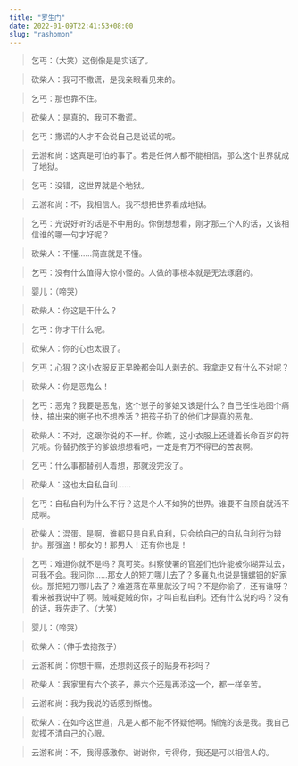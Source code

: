 ```yaml
---
title: "罗生门"
date: 2022-01-09T22:41:53+08:00
slug: "rashomon"
---
```


> 乞丐：（大笑）这倒像是是实话了。

> 砍柴人：我可不撒谎，是我亲眼看见来的。

> 乞丐：那也靠不住。

> 砍柴人：是真的，我可不撒谎。

> 乞丐：撒谎的人才不会说自己是说谎的呢。

> 云游和尚：这真是可怕的事了。若是任何人都不能相信，那么这个世界就成了地狱。

> 乞丐：没错，这世界就是个地狱。

> 云游和尚：不，我相信人。我不想把世界看成地狱。

> 乞丐：光说好听的话是不中用的。你倒想想看，刚才那三个人的话，又该相信谁的哪一句才好呢？

> 砍柴人：不懂……简直就是不懂。

> 乞丐：没有什么值得大惊小怪的。人做的事根本就是无法琢磨的。

> 婴儿：（啼哭）

> 砍柴人：你这是干什么？

> 乞丐：你才干什么呢。

> 砍柴人：你的心也太狠了。

> 乞丐：心狠？这小衣服反正早晚都会叫人剥去的。我拿走又有什么不对呢？

> 砍柴人：你是恶鬼么！

> 乞丐：恶鬼？我要是恶鬼，这个崽子的爹娘又该是什么？自己任性地图个痛快，搞出来的崽子也不想养活？把孩子扔了的他们才是真的恶鬼。

> 砍柴人：不对，这跟你说的不一样。你瞧，这小衣服上还缝着长命百岁的符咒呢。你替扔孩子的爹娘想想看吧，一定是有万不得已的苦衷啊。

> 乞丐：什么事都替别人着想，那就没完没了。

> 砍柴人：这也太自私自利……

> 乞丐：自私自利为什么不行？这是个人不如狗的世界。谁要不自顾自就活不成啊。

> 砍柴人：混蛋。是啊，谁都只是自私自利，只会给自己的自私自利行为辩护。那强盗！那女的！那男人！还有你也是！

> 乞丐：难道你就不是吗？真可笑。纠察使署的官差们也许能被你糊弄过去，可我不会。我问你……那女人的短刀哪儿去了？多襄丸也说是镶螺钿的好家伙。那把短刀哪儿去了？难道落在草里就没了吗？不是你偷了，还有谁呀？看来被我说中了啊。贼喊捉贼的你，才叫自私自利。还有什么说的吗？没有的话，我先走了。（大笑）

> 婴儿：（啼哭）

> 砍柴人：（伸手去抱孩子）

> 云游和尚：你想干嘛，还想剥这孩子的贴身布衫吗？

> 砍柴人：我家里有六个孩子，养六个还是再添这一个，都一样辛苦。

> 云游和尚：我为我说的话感到惭愧。

> 砍柴人：在如今这世道，凡是人都不能不怀疑他啊。惭愧的该是我。我自己就摸不清自己的心眼。

> 云游和尚：不，我得感激你。谢谢你，亏得你，我还是可以相信人的。
